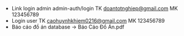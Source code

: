 
- Link login admin
    admin-auth/login
  	TK doantotnghiep@gmail.com
  	MK  123456789
- Login user
 	TK caohuynhkhiem0216@gmail.com
	MK 123456789
- Báo cáo đồ án database -> Báo Cáo Đồ Án.pdf